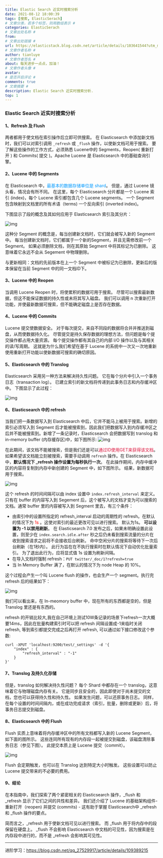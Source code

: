```yaml
---
title: Elastic Search 近实时搜索分析
date: 2021-08-12 18:00:39
tags: [搜索, ElasticSerach]
# 文章分类，若多个标签，则用数组表示 #
categories: ElasticSerach
# 文章出处名称 #
from: 
# 文章出处链接 #
url: https://elasticstack.blog.csdn.net/article/details/103641544?utm_medium=distribute.pc_relevant_t0.none-task-blog-2%7Edefault%7EBlogCommendFromMachineLearnPai2%7Edefault-1.base&depth_1-utm_source=distribute.pc_relevant_t0.none-task-blog-2%7Edefault%7EBlogCommendFromMachineLearnPai2%7Edefault-1.base
# 文章作者名称 #
author: tianluye
# 文章作者签名 #
about: 每天进步一点点，加油！
# 文章作者头像 #
avatar: 
# 是否开启评论 #
comments: true
# 文章摘要 #
description: Elastic Search 近实时搜索分析.
top: 1
---
```


### Elastic Search 近实时搜索分析

#### 1、Refresh 及 Flush

两者都用于使文档在索引操作后立即可供搜索。 在 Elasticsearch 中添加新文档时，我们可以对索引调用 `_refresh` 或 `_flush` 操作，以使新文档可用于搜索。 要了解这些操作的工作方式，必须熟悉 Lucene中的 Segments，Reopen( 重新打开 ) 和 Commits( 提交 )。Apache Lucene 是 Elasticsearch 中的基础查询引擎。

#### 2、Lucene 中的 Segments

在 Elasticsearch 中，<font color=#0099ff>最基本的数据存储单位是 shard</font>。 但是，通过 Lucene 镜头看，情况会有所不同。 在这里，每个 Elasticsearch 分片都是一个 Lucene 索引 (index)，每个 Lucene 索引都包含几个 Lucene segments。 一个 Segment 包含映射到文档里的所有术语（terms) 一个反向索引 (inverted index)。

下图显示了段的概念及其如何应用于 Elasticsearch 索引及其分片：

 ![img](https://img-blog.csdnimg.cn/20191221101112584.png?x-oss-process=image/watermark,type_ZmFuZ3poZW5naGVpdGk,shadow_10,text_aHR0cHM6Ly9lbGFzdGljc3RhY2suYmxvZy5jc2RuLm5ldA==,size_16,color_FFFFFF,t_70) 



这种分 Segment 的概念是，每当创建新文档时，它们就会被写入新的 Segment 中。 每当创建新文档时，它们都属于一个新的Segment，并且无需修改前一个 Segment。 如果必须删除文档，则在其原始 Segment 中将其标记为已删除。 这意味着它永远不会从 Segement 中物理删除。

与更新相同：文档的先前版本在上一个 Segment 中被标记为已删除，更新后的版本保留在当前 Segment 中的同一文档ID下。

#### 3、Lucene 中的 Reopen

 当调用 Lucene Reopen 时，将使累积的数据可用于搜索。 尽管可以搜索最新数据，但这不能保证数据的持久性或未将其写入磁盘。 我们可以调用 n 次重新打开功能，并使最新数据可搜索，但不能确定磁盘上是否存在数据。 

#### 4、Lucene 中的 Commits

Lucene 提交使数据安全。 对于每次提交，来自不同段的数据将合并并推送到磁盘，从而使数据持久化。 尽管提交是持久保存数据的理想方法，但问题是每个提交操作都占用大量资源。 每个提交操作都有其自己的内部 I/O 操作以及与其相关的读/写周期。 这就是为什么我们希望在基于 Lucene 的系统中一次又一次地重新使用重新打开功能以使新数据可搜索的确切原因。

#### 5、Elasticsearch 中的 Translog

Elasticsearch 采用另一种方法来解决持久性问题。 它在每个分片中引入一个事务日志（transaction log）。 已建立索引的新文档将传递到此事务日志和内存缓冲区中。 下图显示了此过程：

 ![img](https://img-blog.csdnimg.cn/20191221101920699.png?x-oss-process=image/watermark,type_ZmFuZ3poZW5naGVpdGk,shadow_10,text_aHR0cHM6Ly9lbGFzdGljc3RhY2suYmxvZy5jc2RuLm5ldA==,size_16,color_FFFFFF,t_70) 

#### 6、Elasticsearch 中的 refresh

当我们把一条数据写入到 Elasticsearch 中后，它并不能马上被用于搜索。新增的索引必须写入到 Segment 后才能被搜索到，因此我们把数据写入到内存缓冲区之后并不能被搜索到。新增了一条记录时，Elasticsearch 会把数据写到 translog 和 in-memory buffer (内存缓存区)中，如下图所示:
 ![img](https://img-blog.csdnimg.cn/20191221103533158.png?x-oss-process=image/watermark,type_ZmFuZ3poZW5naGVpdGk,shadow_10,text_aHR0cHM6Ly9lbGFzdGljc3RhY2suYmxvZy5jc2RuLm5ldA==,size_16,color_FFFFFF,t_70) 

在此期间，该文档不能被搜索，但是我们还是可以<font color=#DC143C>通过ID使用GET来获得该文档</font>。如果希望该文档能立刻被搜索，需要手动调用 `refresh` 操作。在 Elasticsearch 中，**默认情况下 _refresh 操作设置为每秒执行一次**。 在此操作期间，内存中缓冲区的内容将复制到内存中新创建的 Segment 中，如下图所示。 结果，新数据可用于搜索。

 ![img](https://img-blog.csdnimg.cn/20191221102058508.png?x-oss-process=image/watermark,type_ZmFuZ3poZW5naGVpdGk,shadow_10,text_aHR0cHM6Ly9lbGFzdGljc3RhY2suYmxvZy5jc2RuLm5ldA==,size_16,color_FFFFFF,t_70) 

这个 refresh 的时间间隔可以由 index 设置中 `index.refresh_interval` 来定义。只有在 buffer 的内容写入到 Segement 后，这个被写入的文档才变为可以搜索的文档。通常 buffer 里的内容被写入到 Segment 里去，有三个条件：

- 由索引中的设置所指定的 refresh_interval 启动的周期性的 refresh。在默认的情况下为 <font color= #FF0000> 1s </font>。这使对索引的最近更改可见以进行搜索。 默认为1s。 **可以设置为 -1 以禁用刷新**。 在 Elasticsearch  7.0 发布之后，如果未明确设置此设置，则至少在 `index.search.idle.after` 秒之后仍未看到搜索流量的分片在收到搜索请求之前将不会接收后台刷新。 命中空闲分片的搜索将等待下一次后台刷新（在1秒内）。 此行为旨在在不执行搜索时在默认情况下自动优化批量索引。 为了退出此行为，应将显式值 1s 设置为刷新间隔。
- 在导入文档时强制 refresh：`PUT twitter/_doc/1?refresh=true`
- 当 In Memory Buffer 满了，在默认的情况下为 node Heap 的 10%。

这个过程会产生一个叫 Lucene flush 的操作，也会生产一个 segment。执行完 refresh 后的结果如下：

 ![img](https://img-blog.csdnimg.cn/20191221102525761.png?x-oss-process=image/watermark,type_ZmFuZ3poZW5naGVpdGk,shadow_10,text_aHR0cHM6Ly9lbGFzdGljc3RhY2suYmxvZy5jc2RuLm5ldA==,size_16,color_FFFFFF,t_70) 

我们可以看出来，在 In-meomory buffer 中，现在所有的东西都是空的，但是 Translog 里还是有东西的。

refresh 的开销比较大,我在自己环境上测试10W条记录的场景下refresh一次大概要14ms，因此在批量构建索引时可以把 refresh 间隔设置成-1来临时关闭 refresh, 等到索引都提交完成之后再打开 refresh, 可以通过如下接口修改这个参数:

```
curl -XPUT 'localhost:9200/test/_settings' -d '{
    "index" : {
        "refresh_interval" : "-1"
    }
}'
```

#### 7、Translog 及持久化存储

但是，translog 如何解决持久性问题？ 每个 Shard 中都存在一个 translog，这意味着它与物理磁盘内存有关。 它是同步且安全的，因此即使对于尚未提交的文档，您也可以获得持久性和持久性。 如果发生问题，可以还原事务日志。 同样，在每个设置的时间间隔内，或在成功完成请求（索引，批量，删除或更新）后，将事务日志提交到磁盘。

#### 8、Elasticsearch 中的 Flush

 Flush 实质上意味着将内存缓冲区中的所有文档都写入新的 Lucene Segment，如下面的图所示。 这些连同所有现有的内存段一起被提交到磁盘，该磁盘清除事务日志（参见下图）。 此提交本质上是 Lucene 提交（commit）。 

 ![img](https://img-blog.csdnimg.cn/20191221104032180.png?x-oss-process=image/watermark,type_ZmFuZ3poZW5naGVpdGk,shadow_10,text_aHR0cHM6Ly9lbGFzdGljc3RhY2suYmxvZy5jc2RuLm5ldA==,size_16,color_FFFFFF,t_70) 

 Flush 会定期触发，也可以在 Translog 达到特定大小时触发。 这些设置可以防止 Lucene 提交带来的不必要的费用。 

#### 9、结论

在本指南中，我们探索了两个紧密相关的 Elasticsearch 操作，_flush 和 _refresh 显示了它们之间的共性和差异。 我们还介绍了 Lucene 的基础架构组件-重新打开（reopen) 并提交 (commits) - 这有助于掌握 Elasticsearch中 _refresh 和 _flush 操作的要点。

简而言之，_refresh 用于使新文档可见以进行搜索。 而 _flush 用于将内存中的段保留在硬盘上。 _flush 不会影响 Elasticsearch 中文档的可见性，因为搜索是在内存段中进行的，而不是 _refresh 会影响其可见性。

---

进阶学习：https://blog.csdn.net/qq_27529917/article/details/109389215

